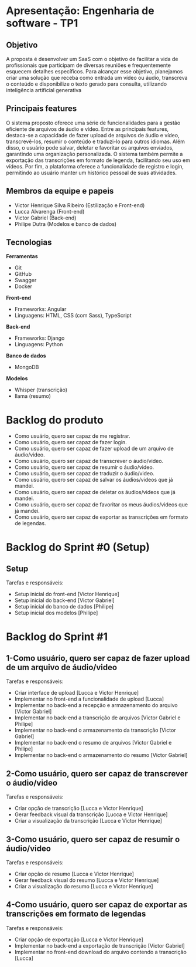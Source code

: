 # Apresentação: Engenharia de software - TP1
## Objetivo
A proposta é desenvolver um SaaS com o objetivo de facilitar a vida de profissionais que participam de diversas reuniões e frequentemente esquecem detalhes específicos. Para alcançar esse objetivo, planejamos criar uma solução que receba como entrada um vídeo ou áudio, transcreva o conteúdo e disponibilize o texto gerado para consulta, utilizando inteligência artificial generativa

## Principais features
O sistema proposto oferece uma série de funcionalidades para a gestão eficiente de arquivos de áudio e vídeo. Entre as principais features, destaca-se a capacidade de fazer upload de arquivos de áudio e vídeo, transcrevê-los, resumir o conteúdo e traduzi-lo para outros idiomas. Além disso, o usuário pode salvar, deletar e favoritar os arquivos enviados, garantindo uma organização personalizada. O sistema também permite a exportação das transcrições em formato de legenda, facilitando seu uso em vídeos. Por fim, a plataforma oferece a funcionalidade de registro e login, permitindo ao usuário manter um histórico pessoal de suas atividades.

## Membros da equipe e papeis
- Victor Henrique Silva Ribeiro (Estilização e Front-end)
- Lucca Alvarenga (Front-end)
- Victor Gabriel (Back-end)
- Philipe Dutra (Modelos e banco de dados)

## Tecnologias
**Ferramentas**
- Git
- GitHub
- Swagger
- Docker

**Front-end**
- Frameworks: Angular
- Linguagens: HTML, CSS (com Sass), TypeScript 

**Back-end** 
- Frameworks: Django
- Linguagens: Python

**Banco de dados**
- MongoDB

**Modelos**
- Whisper (transcrição)
- llama (resumo)

# Backlog do produto
- Como usuário, quero ser capaz de me registrar.
- Como usuário, quero ser capaz de fazer login.
- Como usuário, quero ser capaz de fazer upload de um arquivo de áudio/video.
- Como usuário, quero ser capaz de transcrever o áudio/video.
- Como usuário, quero ser capaz de resumir o áudio/video.
- Como usuário, quero ser capaz de traduzir o áudio/video.
- Como usuário, quero ser capaz de salvar os áudios/videos que já mandei.
- Como usuário, quero ser capaz de deletar os áudios/videos que já mandei.
- Como usuário, quero ser capaz de favoritar os meus áudios/videos que já mandei.
- Como usuário, quero ser capaz de exportar as transcrições em formato de legendas.

# Backlog do Sprint #0 (Setup)
## Setup
Tarefas e responsáveis:
- Setup inicial do front-end [Victor Henrique]
- Setup inicial do back-end [Victor Gabriel]
- Setup inicial do banco de dados [Philipe]
- Setup inicial dos modelos [Philipe]

# Backlog do Sprint #1
## 1-Como usuário, quero ser capaz de fazer upload de um arquivo de áudio/video
Tarefas e responsáveis:
- Criar interface de upload [Lucca e Victor Henrique]
- Implementar no front-end a funcionalidade de upload [Lucca]
- Implementar no back-end a recepção e armazenamento do arquivo [Victor Gabriel]
- Implementar no back-end a transcrição de arquivos [Victor Gabriel e Philipe]
- Implementar no back-end o armazenamento da transcrição [Victor Gabriel]
- Implementar no back-end o resumo de arquivos [Victor Gabriel e Philipe]
- Implementar no back-end o armazenamento do resumo [Victor Gabriel]

## 2-Como usuário, quero ser capaz de transcrever o áudio/video
Tarefas e responsáveis:
- Criar opção de transcrição [Lucca e Victor Henrique]
- Gerar feedback visual da transcrição [Lucca e Victor Henrique]
- Criar a visualização da transcrição [Lucca e Victor Henrique]

## 3-Como usuário, quero ser capaz de resumir o áudio/video
Tarefas e responsáveis:
- Criar opção de resumo [Lucca e Victor Henrique]
- Gerar feedback visual do resumo [Lucca e Victor Henrique]
- Criar a visualização do resumo [Lucca e Victor Henrique]

## 4-Como usuário, quero ser capaz de exportar as transcrições em formato de legendas
Tarefas e responsáveis:
- Criar opção de exportação [Lucca e Victor Henrique]
- Implementar no back-end a exportação de transcrição [Victor Gabriel]
- Implementar no front-end download do arquivo contendo a transcrição [Lucca]